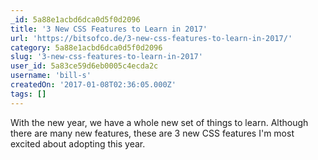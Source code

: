 ```yaml
---
_id: 5a88e1acbd6dca0d5f0d2096
title: '3 New CSS Features to Learn in 2017'
url: 'https://bitsofco.de/3-new-css-features-to-learn-in-2017/'
category: 5a88e1acbd6dca0d5f0d2096
slug: '3-new-css-features-to-learn-in-2017'
user_id: 5a83ce59d6eb0005c4ecda2c
username: 'bill-s'
createdOn: '2017-01-08T02:36:05.000Z'
tags: []
---
```


With the new year, we have a whole new set of things to learn. Although there are many new features, these are 3 new CSS features I'm most excited about adopting this year.
